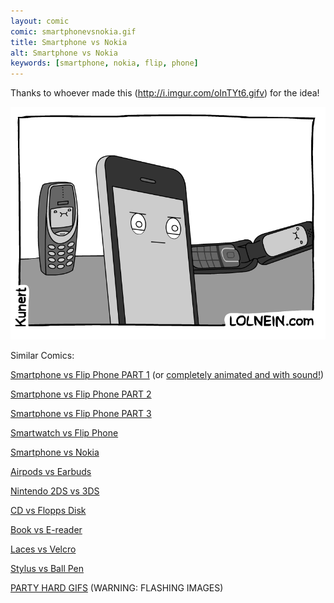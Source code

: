 ```yaml
---
layout: comic
comic: smartphonevsnokia.gif
title: Smartphone vs Nokia
alt: Smartphone vs Nokia
keywords: [smartphone, nokia, flip, phone]
---
```


Thanks to whoever made this (http://i.imgur.com/oInTYt6.gifv) for the idea!

![Smartphone vs Nokia Bonus Panel](/images/smartphonevsnokia_bonus.gif)

Similar Comics:

[Smartphone vs Flip Phone PART 1](http://lolnein.com/2013/08/28/smartphones/) (or [completely animated and with sound!](https://youtu.be/JtQsyorF4WA))

[Smartphone vs Flip Phone PART 2](http://lolnein.com/2014/10/01/smartphones2/)

[Smartphone vs Flip Phone PART 3](http://lolnein.com/2016/09/12/galaxynote7vsflipphone/)

[Smartwatch vs Flip Phone](http://lolnein.com/2015/04/24/smartwatches/)

[Smartphone vs Nokia](http://lolnein.com/2016/09/16/smartphonevsnokia/)

[Airpods vs Earbuds](http://lolnein.com/2016/09/08/airpodsvsearbuds/)

[Nintendo 2DS vs 3DS](http://lolnein.com/2013/09/06/2ds/)

[CD vs Flopps Disk](http://lolnein.com/2015/05/11/cdvsfloppydisk/)

[Book vs E-reader](http://lolnein.com/2016/03/03/bookvsereader/)

[Laces vs Velcro](http://lolnein.com/2016/07/28/lacesvsvelcro/)

[Stylus vs Ball Pen](http://lolnein.com/2015/09/25/stylusvsballpen/)

[PARTY HARD GIFS](http://blog.lolnein.com/2013/09/19/partyhard/) (WARNING: FLASHING IMAGES)

